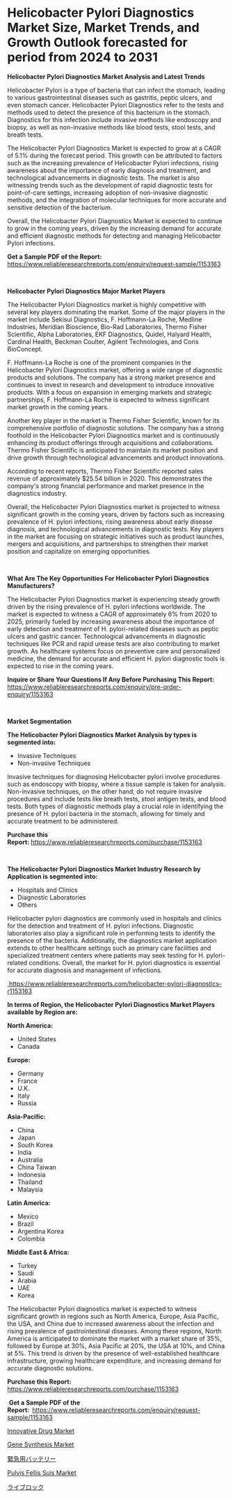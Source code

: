 <p><h1>Helicobacter Pylori Diagnostics Market Size, Market Trends, and Growth Outlook forecasted for period from 2024 to 2031</h1></p><p><strong>Helicobacter Pylori Diagnostics Market Analysis and Latest Trends</strong></p>
<p><p>Helicobacter Pylori is a type of bacteria that can infect the stomach, leading to various gastrointestinal diseases such as gastritis, peptic ulcers, and even stomach cancer. Helicobacter Pylori Diagnostics refer to the tests and methods used to detect the presence of this bacterium in the stomach. Diagnostics for this infection include invasive methods like endoscopy and biopsy, as well as non-invasive methods like blood tests, stool tests, and breath tests.</p><p>The Helicobacter Pylori Diagnostics Market is expected to grow at a CAGR of 5.1% during the forecast period. This growth can be attributed to factors such as the increasing prevalence of Helicobacter Pylori infections, rising awareness about the importance of early diagnosis and treatment, and technological advancements in diagnostic tests. The market is also witnessing trends such as the development of rapid diagnostic tests for point-of-care settings, increasing adoption of non-invasive diagnostic methods, and the integration of molecular techniques for more accurate and sensitive detection of the bacterium.</p><p>Overall, the Helicobacter Pylori Diagnostics Market is expected to continue to grow in the coming years, driven by the increasing demand for accurate and efficient diagnostic methods for detecting and managing Helicobacter Pylori infections.</p></p>
<p><strong>Get a Sample PDF of the Report:&nbsp;</strong> <a href="https://www.reliableresearchreports.com/enquiry/request-sample/1153163">https://www.reliableresearchreports.com/enquiry/request-sample/1153163</a></p>
<p>&nbsp;</p>
<p><strong>Helicobacter Pylori Diagnostics Major Market Players</strong></p>
<p><p>The Helicobacter Pylori Diagnostics market is highly competitive with several key players dominating the market. Some of the major players in the market include Sekisui Diagnostics, F. Hoffmann-La Roche, Medline Industries, Meridian Bioscience, Bio-Rad Laboratories, Thermo Fisher Scientific, Alpha Laboratories, EKF Diagnostics, Quidel, Halyard Health, Cardinal Health, Beckman Coulter, Agilent Technologies, and Coris BioConcept.</p><p>F. Hoffmann-La Roche is one of the prominent companies in the Helicobacter Pylori Diagnostics market, offering a wide range of diagnostic products and solutions. The company has a strong market presence and continues to invest in research and development to introduce innovative products. With a focus on expansion in emerging markets and strategic partnerships, F. Hoffmann-La Roche is expected to witness significant market growth in the coming years.</p><p>Another key player in the market is Thermo Fisher Scientific, known for its comprehensive portfolio of diagnostic solutions. The company has a strong foothold in the Helicobacter Pylori Diagnostics market and is continuously enhancing its product offerings through acquisitions and collaborations. Thermo Fisher Scientific is anticipated to maintain its market position and drive growth through technological advancements and product innovations.</p><p>According to recent reports, Thermo Fisher Scientific reported sales revenue of approximately $25.54 billion in 2020. This demonstrates the company's strong financial performance and market presence in the diagnostics industry.</p><p>Overall, the Helicobacter Pylori Diagnostics market is projected to witness significant growth in the coming years, driven by factors such as increasing prevalence of H. pylori infections, rising awareness about early disease diagnosis, and technological advancements in diagnostic tests. Key players in the market are focusing on strategic initiatives such as product launches, mergers and acquisitions, and partnerships to strengthen their market position and capitalize on emerging opportunities.</p></p>
<p>&nbsp;</p>
<p><strong>What Are The Key Opportunities For Helicobacter Pylori Diagnostics Manufacturers?</strong></p>
<p><p>The Helicobacter Pylori Diagnostics market is experiencing steady growth driven by the rising prevalence of H. pylori infections worldwide. The market is expected to witness a CAGR of approximately 6% from 2020 to 2025, primarily fueled by increasing awareness about the importance of early detection and treatment of H. pylori-related diseases such as peptic ulcers and gastric cancer. Technological advancements in diagnostic techniques like PCR and rapid urease tests are also contributing to market growth. As healthcare systems focus on preventive care and personalized medicine, the demand for accurate and efficient H. pylori diagnostic tools is expected to rise in the coming years.</p></p>
<p><strong>Inquire or Share Your Questions If Any Before Purchasing This Report:</strong> <a href="https://www.reliableresearchreports.com/enquiry/pre-order-enquiry/1153163">https://www.reliableresearchreports.com/enquiry/pre-order-enquiry/1153163</a></p>
<p>&nbsp;</p>
<p><strong>Market Segmentation</strong></p>
<p><strong>The Helicobacter Pylori Diagnostics Market Analysis by types is segmented into:</strong></p>
<p><ul><li>Invasive Techniques</li><li>Non-invasive Techniques</li></ul></p>
<p><p>Invasive techniques for diagnosing Helicobacter pylori involve procedures such as endoscopy with biopsy, where a tissue sample is taken for analysis. Non-invasive techniques, on the other hand, do not require invasive procedures and include tests like breath tests, stool antigen tests, and blood tests. Both types of diagnostic methods play a crucial role in identifying the presence of H. pylori bacteria in the stomach, allowing for timely and accurate treatment to be administered.</p></p>
<p><strong>Purchase this Report:&nbsp;</strong><a href="https://www.reliableresearchreports.com/purchase/1153163">https://www.reliableresearchreports.com/purchase/1153163</a></p>
<p>&nbsp;</p>
<p><strong>The Helicobacter Pylori Diagnostics Market Industry Research by Application is segmented into:</strong></p>
<p><ul><li>Hospitals and Clinics</li><li>Diagnostic Laboratories</li><li>Others</li></ul></p>
<p><p>Helicobacter pylori diagnostics are commonly used in hospitals and clinics for the detection and treatment of H. pylori infections. Diagnostic laboratories also play a significant role in performing tests to identify the presence of the bacteria. Additionally, the diagnostics market application extends to other healthcare settings such as primary care facilities and specialized treatment centers where patients may seek testing for H. pylori-related conditions. Overall, the market for H. pylori diagnostics is essential for accurate diagnosis and management of infections.</p></p>
<p><a href="https://www.reliableresearchreports.com/helicobacter-pylori-diagnostics-r1153163">&nbsp;https://www.reliableresearchreports.com/helicobacter-pylori-diagnostics-r1153163</a></p>
<p><strong>In terms of Region, the Helicobacter Pylori Diagnostics Market Players available by Region are:</strong></p>
<p>
    <p> <strong> North America: </strong>
        <ul>
            <li>United States</li>
            <li>Canada</li>
        </ul>
        </p> 
    <p> <strong> Europe: </strong>
        <ul>
            <li>Germany</li>
            <li>France</li>
            <li>U.K.</li>
            <li>Italy</li>
            <li>Russia</li>
        </ul>
        </p> 
    <p> <strong> Asia-Pacific: </strong>
        <ul>
            <li>China</li>
            <li>Japan</li>
            <li>South Korea</li>
            <li>India</li>
            <li>Australia</li>
            <li>China Taiwan</li>
            <li>Indonesia</li>
            <li>Thailand</li>
            <li>Malaysia</li>
        </ul>
        </p> 
    <p> <strong> Latin America: </strong>
        <ul>
            <li>Mexico</li>
            <li>Brazil</li>
            <li>Argentina Korea</li>
            <li>Colombia</li>
        </ul>
        </p> 
    <p> <strong> Middle East & Africa: </strong>
        <ul>
            <li>Turkey</li>
            <li>Saudi</li>
            <li>Arabia</li>
            <li>UAE</li>
            <li>Korea</li>
        </ul>
    </p>
    </p>
<p><p>The Helicobacter Pylori diagnostics market is expected to witness significant growth in regions such as North America, Europe, Asia Pacific, the USA, and China due to increased awareness about the infection and rising prevalence of gastrointestinal diseases. Among these regions, North America is anticipated to dominate the market with a market share of 35%, followed by Europe at 30%, Asia Pacific at 20%, the USA at 10%, and China at 5%. This trend is driven by the presence of well-established healthcare infrastructure, growing healthcare expenditure, and increasing demand for accurate diagnostic solutions.</p></p>
<p><strong>Purchase this Report: </strong><a href="https://www.reliableresearchreports.com/purchase/1153163">https://www.reliableresearchreports.com/purchase/1153163</a></p>
<p>&nbsp;<strong>Get a Sample PDF of the Report:&nbsp;&nbsp;</strong><a href="https://www.reliableresearchreports.com/enquiry/request-sample/1153163">https://www.reliableresearchreports.com/enquiry/request-sample/1153163</a></p>
<p><strong></strong></p>
<p><p><a href="https://github.com/Angelnienowdseej3e45z3p8c/Market-Research-Report-List-2/blob/main/innovative-drug-market.md">Innovative Drug Market</a></p><p><a href="https://github.com/brentleyjimmiealvaradoz4l1rea/Market-Research-Report-List-2/blob/main/gene-synthesis-market.md">Gene Synthesis Market</a></p><p><a href="https://github.com/EstaSprer20231/Market-Research-Report-List-1/blob/main/336886347237.md">緊急用バッテリー</a></p><p><a href="https://issuu.com/reportprime-2/docs/pulvis-fellis-suis-market-size-2030.pptx">Pulvis Fellis Suis Market</a></p><p><a href="https://github.com/klon646/Market-Research-Report-List-1/blob/main/143398447238.md">ライブロック</a></p></p>